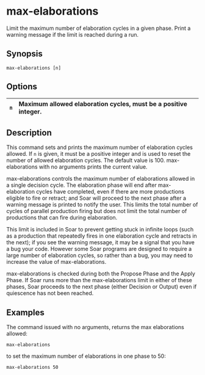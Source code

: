 # max-elaborations #

Limit the maximum number of elaboration cycles in a given phase. Print a
warning message if the limit is reached during a run.

## Synopsis ##

```
max-elaborations [n]
```

## Options ##

| `n` | Maximum allowed elaboration cycles, must be a positive integer. |
|:----|:----------------------------------------------------------------|

## Description ##

This command sets and prints the maximum number of elaboration cycles allowed.
If `n` is given, it must be a positive integer and is used to reset the number
of allowed elaboration cycles. The default value is 100. max-elaborations with
no arguments prints the current value.

max-elaborations controls the maximum number of elaborations allowed in a
single decision cycle. The elaboration phase will end after max-elaboration
cycles have completed, even if there are more productions eligible to fire or
retract; and Soar will proceed to the next phase after a warning message is
printed to notify the user. This limits the total number of cycles of parallel
production firing but does not limit the total number of productions that can
fire during elaboration.

This limit is included in Soar to prevent getting stuck in infinite loops (such
as a production that repeatedly fires in one elaboration cycle and retracts in
the next); if you see the warning message, it may be a signal that you have a
bug your code. However some Soar programs are designed to require a large
number of elaboration cycles, so rather than a bug, you may need to increase
the value of max-elaborations.

max-elaborations is checked during both the Propose Phase and the Apply Phase.
If Soar runs more than the max-elaborations limit in either of these phases,
Soar proceeds to the next phase (either Decision or Output) even if quiescence
has not been reached.

## Examples ##

The command issued with no arguments, returns the max elaborations allowed:

```
max-elaborations
```

to set the maximum number of elaborations in one phase to 50:

```
max-elaborations 50
```
